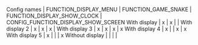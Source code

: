 Config names    | FUNCTION_DISPLAY_MENU | FUNCTION_GAME_SNAKE | FUNCTION_DISPLAY_SHOW_CLOCK | CONFIG_FUNCTION_DISPLAY_SHOW_SCREEN
With display    | x                     | x                   |                             |
With display 2  | x                     | x                   | x                           |
With display 3  | x                     | x                   | x                           | x
With display 4  | x                     |                     | x                           | x
With display 5  | x                     |                     |                             | x
Without display |                       |                     |                             |


